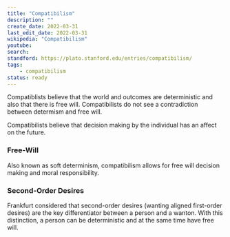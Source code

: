 ```yaml
---
title: "Compatibilism"
description: ""
create_date: 2022-03-31
last_edit_date: 2022-03-31
wikipedia: "Compatibilism"
youtube: 
search: 
standford: https://plato.stanford.edu/entries/compatibilism/
tags: 
    - compatibilism
status: ready
---
```

Compatiblists believe that the world and outcomes are deterministic and also that there is free will. Compatibilists do not see a contradiction between determism and free will.

Compatibilists believe that decision making by the individual has an affect on the future.

### Free-Will
Also known as soft determinism, compatibilism allows for free will decision making and moral responsibility.

### Second-Order Desires
Frankfurt considered that second-order desires (wanting aligned first-order desires) are the key differentiator between a person and a wanton.  With this distinction, a person can be deterministic and at the same time have free will.